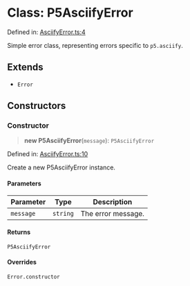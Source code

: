# Class: P5AsciifyError

Defined in: [AsciifyError.ts:4](https://github.com/humanbydefinition/p5.asciify/blob/883b8f77570245b1cd4d1e87634e3133d65faa13/src/lib/AsciifyError.ts#L4)

Simple error class, representing errors specific to `p5.asciify`.

## Extends

- `Error`

## Constructors

### Constructor

> **new P5AsciifyError**(`message`): `P5AsciifyError`

Defined in: [AsciifyError.ts:10](https://github.com/humanbydefinition/p5.asciify/blob/883b8f77570245b1cd4d1e87634e3133d65faa13/src/lib/AsciifyError.ts#L10)

Create a new P5AsciifyError instance.

#### Parameters

| Parameter | Type     | Description        |
| --------- | -------- | ------------------ |
| `message` | `string` | The error message. |

#### Returns

`P5AsciifyError`

#### Overrides

`Error.constructor`
